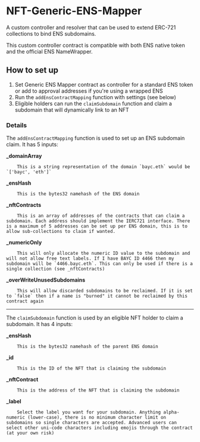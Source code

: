 # NFT-Generic-ENS-Mapper

A custom controller and resolver that can be used to extend ERC-721 collections to bind ENS subdomains.

This custom controller contract is compatible with both ENS native token and the official ENS NameWrapper.


## How to set up

 1. Set Generic ENS Mapper contract as controller for a standard ENS token or add to approval addresses if you're using a wrapped ENS
 2. Run the `addEnsContractMapping` function with settings (see below)
 3. Eligible holders can run the `claimSubdomain` function and claim a subdomain that will dynamically link to an NFT


### Details

The `addEnsContractMapping` function is used to set up an ENS subdomain claim. It has 5 inputs:

**_domainArray**
		
		This is a string representation of the domain `bayc.eth` would be `['bayc', 'eth']`
		
**_ensHash**
		
		This is the bytes32 namehash of the ENS domain
		
**_nftContracts**
		
		This is an array of addresses of the contracts that can claim a subdomain. Each address should implement the IERC721 interface. There is a maximum of 5 addresses can be set up per ENS domain, this is to allow sub-collections to claim if wanted.
		
**_numericOnly**
		
		This will only allocate the numeric ID value to the subdomain and will not allow free text labels. If I have BAYC ID 4466 then my subdomain will be `4466.bayc.eth`. This can only be used if there is a single collection (see _nftContracts)
		
**_overWriteUnusedSubdomains**
		
		This will allow discarded subdomains to be reclaimed. If it is set to `false` then if a name is "burned" it cannot be reclaimed by this contract again
____
The `claimSubdomain` function is used by an eligible NFT holder to claim a subdomain. It has 4 inputs:


**_ensHash**
		
		This is the bytes32 namehash of the parent ENS domain
		
**_id**
		
		This is the ID of the NFT that is claiming the subdomain
		
**_nftContract**
		
		This is the address of the NFT that is claiming the subdomain
		
**_label**
		
		Select the label you want for your subdomain. Anything alpha-numeric (lower-case), there is no minimum character limit on subdomains so single characters are accepted. Advanced users can select other uni-code characters including emojis through the contract (at your own risk)





